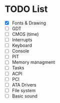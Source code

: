# TODO List
- [X] Fonts & Drawing
- [ ] GDT
- [ ] CMOS (time)
- [ ] Interrupts
- [ ] Keyboard
- [ ] Console
- [ ] PIT
- [ ] Memory managment
- [ ] Tasks
- [ ] ACPI
- [ ] PCI
- [ ] ATA Drivers
- [ ] File system
- [ ] Basic sound

